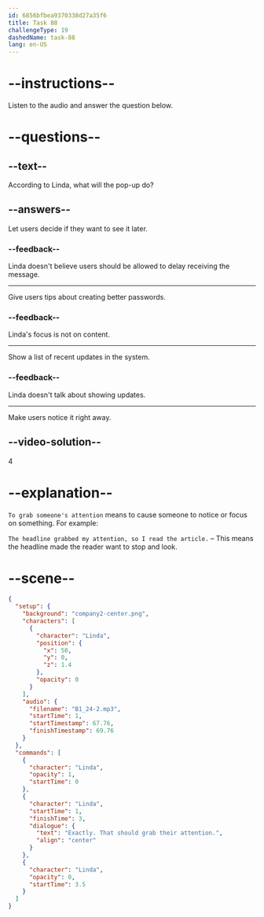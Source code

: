 ```yaml
---
id: 6856bfbea9370338d27a35f6
title: Task 88
challengeType: 19
dashedName: task-88
lang: en-US
---
```


<!-- (Audio) Linda: Exactly, that should grab their attention. -->

# --instructions--

Listen to the audio and answer the question below.

# --questions--

## --text--

According to Linda, what will the pop-up do?

## --answers--

Let users decide if they want to see it later.

### --feedback--

Linda doesn't believe users should be allowed to delay receiving the message.

---

Give users tips about creating better passwords.

### --feedback--

Linda's focus is not on content.

---

Show a list of recent updates in the system.

### --feedback--

Linda doesn't talk about showing updates.

---

Make users notice it right away.

## --video-solution--

4

# --explanation--

`To grab someone's attention` means to cause someone to notice or focus on something. For example:

`The headline grabbed my attention, so I read the article.` – This means the headline made the reader want to stop and look.

# --scene--

```json
{
  "setup": {
    "background": "company2-center.png",
    "characters": [
      {
        "character": "Linda",
        "position": {
          "x": 50,
          "y": 0,
          "z": 1.4
        },
        "opacity": 0
      }
    ],
    "audio": {
      "filename": "B1_24-2.mp3",
      "startTime": 1,
      "startTimestamp": 67.76,
      "finishTimestamp": 69.76
    }
  },
  "commands": [
    {
      "character": "Linda",
      "opacity": 1,
      "startTime": 0
    },
    {
      "character": "Linda",
      "startTime": 1,
      "finishTime": 3,
      "dialogue": {
        "text": "Exactly. That should grab their attention.",
        "align": "center"
      }
    },
    {
      "character": "Linda",
      "opacity": 0,
      "startTime": 3.5
    }
  ]
}
```
